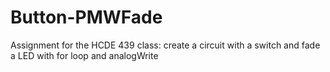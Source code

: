 # Button-PMWFade
Assignment for the HCDE 439 class: create a circuit with a switch and fade a LED with for loop and analogWrite
